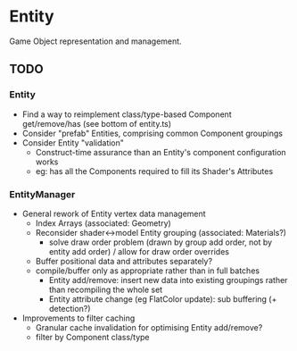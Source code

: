 # Entity

Game Object representation and management.


## TODO


### Entity

- Find a way to reimplement class/type-based Component get/remove/has (see bottom of entity.ts)
- Consider "prefab" Entities, comprising common Component groupings
- Consider Entity "validation"
    - Construct-time assurance than an Entity's component configuration works
    - eg: has all the Components required to fill its Shader's Attributes


### EntityManager

- General rework of Entity vertex data management
    - Index Arrays (associated: Geometry)
    - Reconsider shader<->model Entity grouping (associated: Materials?)
        - solve draw order problem (drawn by group add order, not by entity add order) / allow for draw order overrides
    - Buffer positional data and attributes separately?
    - compile/buffer only as appropriate rather than in full batches
        - Entity add/remove: insert new data into existing groupings rather than recompiling the whole set
        - Entity attribute change (eg FlatColor update): sub buffering (+ detection?)
- Improvements to filter caching
    - Granular cache invalidation for optimising Entity add/remove?
    - filter by Component class/type
